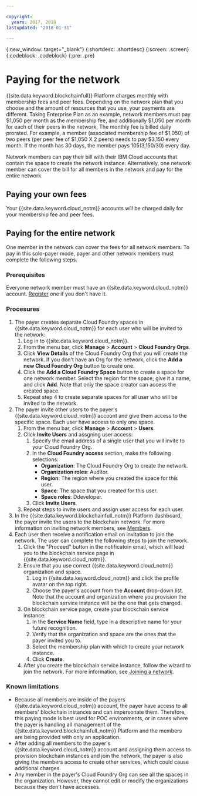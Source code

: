 ```yaml
---

copyright:
  years: 2017, 2018
lastupdated: "2018-01-31"

---
```


{:new_window: target="_blank"}
{:shortdesc: .shortdesc}
{:screen: .screen}
{:codeblock: .codeblock}
{:pre: .pre}

# Paying for the network

{{site.data.keyword.blockchainfull}} Platform charges monthly with membership fees and peer fees. Depending on the network plan that you choose and the amount of resources that you use, your payments are different.  Taking Enterprise Plan as an example, network members must pay $1,050 per month as the membership fee, and additionally $1,050 per month for each of their peers in the network. The monthly fee is billed daily prorated. For example, a member (associated membership fee of $1,050) of two peers (per peer fee of $1,050 X 2 peers) needs to pay $3,150 every month. If the month has 30 days, the member pays $105 ($3,150/30) every day. 

Network members can pay their bill with their IBM Cloud accounts that contain the space to create the network instance. Alternatively, one network member can cover the bill for all members in the network and pay for the entire network. 
  

## Paying your own fees
Your {{site.data.keyword.cloud_notm}} accounts will be charged daily for your membership fee and peer fees.


## Paying for the entire network
One member in the network can cover the fees for all network members.  To pay in this solo-payer mode, payer and other network members must complete the following steps.

### Prerequisites
Everyone network member must have an {{site.data.keyword.cloud_notm}} account. [Register](https://console.bluemix.net/registration/) one if you don't have it.

### Procesures
1. The payer creates separate Cloud Foundry spaces in {{site.data.keyword.cloud_notm}} for each user who will be invited to the network:
   1. Log in to {{site.data.keyword.cloud_notm}}.
   2. From the menu bar, click **Manage** > **Account** > **Cloud Foundry Orgs**.
   3. Click **View Details** of the Cloud Foundry Org that you will create the network.  If you don't have an Org for the network, click the **Add a new Cloud Foundry Org** button to create one.
   4. Click the **Add a Cloud Foundry Space** button to create a space for one network member.  Select the region for the space, give it a name, and click **Add**.  Note that only the space creator can access the created space.
   5. Repeat step 4 to create separate spaces for all user who will be invited to the network.
2. The payer invite other users to the payer's {{site.data.keyword.cloud_notm}} account and give them access to the specific space.  Each user have access to only one space.
   1. From the menu bar, click **Manage** > **Account** > **Users**.  
   2. Click **Invite Users** and assgning user access:
      1. Specify the email address of a single user that you will invite to your Cloud Foundry Org.
      2. In the **Cloud Foundry access** section, make the following selections:
         - **Organization**: The Cloud Foundry Org to create the network.
         - **Organization roles**: Auditor.
         - **Region**: The region where you created the space for this user.
         - **Space**: The space that you created for this user.
         - **Space roles**: Ddeveloper.
      3. Click **Invite Users**.
   3. Repeat steps to invite users and assign user access for each user. 
3. In the {{site.data.keyword.blockchainfull_notm}} Platform dashboard, the payer invite the users to the blockchain network. For more information on inviting network members, see [Members](https://console.bluemix.net/docs/services/blockchain/v10_dashboard.html#members).
4. Each user then receive a notification email on invitation to join the network.  The user can complete the following steps to join the network.
   1. Click the "Proceed" button in the notificatoin email, which will lead you to the blockchain service page in {{site.data.keyword.cloud_notm}}.
   2. Ensure that you use correct {{site.data.keyword.cloud_notm}} organization and space.
      1. Log in {{site.data.keyword.cloud_notm}} and click the profile avatar on the top right. 
      2. Choose the payer's account from the **Account** drop-down list.  Note that the account and organization where you provision the blockchain service instance will be the one that gets charged.  
   4. On blockchain service page, create your blockchain service instance:
      1. In the **Service Name** field, type in a descriptive name for your future recognition.
      2. Verify that the organization and space are the ones that the payer invited you to.
      3. Select the membership plan with which to create your network instance.
      4. Click **Create**.
   5. After you create the blockchain service instance, follow the wizard to join the network.  For more information, see [Joining a network](https://console.bluemix.net/docs/services/blockchain/get_start.html#joining-a-network).

### Known limitations
- Because all members are inside of the payers {{site.data.keyword.cloud_notm}} account, the payer have access to all members' blockchain instances and can impersonate them.  Therefore, this paying mode is best used for POC environments, or in cases where the payer is handling all management of the {{site.data.keyword.blockchainfull_notm}} Platform and the members are being provided with only an application.  
- After adding all members to the payer's {{site.data.keyword.cloud_notm}} account and assigning them access to provision blockchain instances and join the network, the payer is also giving the members access to create other services, which could cause additional charges.  
- Any member in the payer's Cloud Foundry Org can see all the spaces in the organization.  However, they cannot edit or modify the organizations because they don't have accesses.
